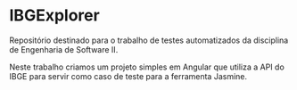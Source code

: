 # IBGExplorer

Repositório destinado para o trabalho de testes automatizados da disciplina de Engenharia de Software II.

Neste trabalho criamos um projeto simples em Angular que utiliza a API do IBGE para servir como caso de teste para a ferramenta Jasmine.
